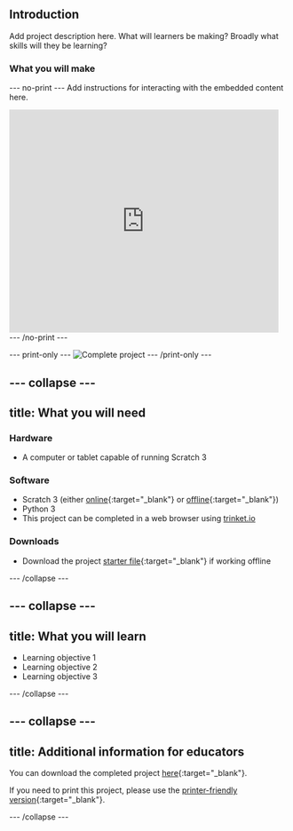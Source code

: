 ## Introduction

Add project description here. What will learners be making? Broadly what skills will they be learning?

### What you will make

--- no-print ---
Add instructions for interacting with the embedded content here.

<div class="scratch-preview">
  <iframe allowtransparency="true" width="485" height="402" src="https://scratch.mit.edu/projects/embed/160619869/?autostart=false" frameborder="0"></iframe>
</div>
--- /no-print ---

--- print-only ---
![Complete project](images/showcase_static.png)
--- /print-only ---

--- collapse ---
---
title: What you will need
---
### Hardware

+ A computer or tablet capable of running Scratch 3

### Software

+ Scratch 3 (either [online](https://scratch.mit.edu/){:target="_blank"} or [offline](https://scratch.mit.edu/download){:target="_blank"})
+ Python 3
+ This project can be completed in a web browser using [trinket.io](https://trinket.io/)

### Downloads

+ Download the project [starter file](http://rpf.io/p/en/projectName-go){:target="_blank"} if working offline

--- /collapse ---

--- collapse ---
---
title: What you will learn
---

+ Learning objective 1
+ Learning objective 2
+ Learning objective 3

--- /collapse ---

--- collapse ---
---
title: Additional information for educators
---

You can download the completed project [here](http://rpf.io/p/en/projectName-get){:target="_blank"}.

If you need to print this project, please use the [printer-friendly version](https://projects.raspberrypi.org/en/projects/projectName/print){:target="_blank"}.

--- /collapse ---
